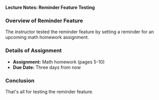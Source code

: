 **Lecture Notes: Reminder Feature Testing**

### Overview of Reminder Feature
The instructor tested the reminder feature by setting a reminder for an upcoming math homework assignment.

### Details of Assignment
* **Assignment:** Math homework (pages 5-10)
* **Due Date:** Three days from now

### Conclusion
That's all for testing the reminder feature.